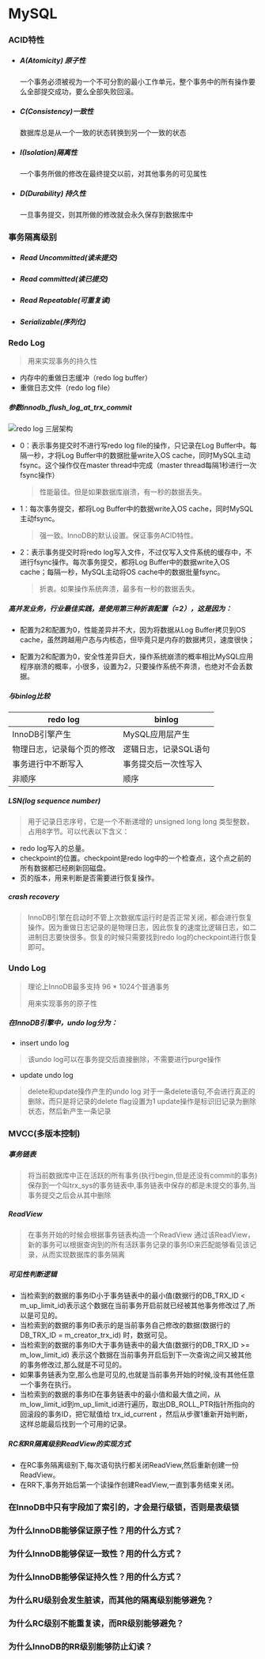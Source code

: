 # MySQL

### ACID特性

- ##### A(Atomicity) 原子性  

    一个事务必须被视为一个不可分割的最小工作单元，整个事务中的所有操作要么全部提交成功，要么全部失败回滚。

- ##### C(Consistency)一致性

    数据库总是从一个一致的状态转换到另一个一致的状态

- ##### I(Isolation)隔离性

    一个事务所做的修改在最终提交以前，对其他事务的可见属性
    
- ##### D(Durability) 持久性

    一旦事务提交，则其所做的修改就会永久保存到数据库中

### 事务隔离级别

- ##### Read Uncommitted(读未提交)
- ##### Read committed(读已提交)
- ##### Read Repeatable(可重复读)
- ##### Serializable(序列化)

### Redo Log

> 用来实现事务的持久性

- 内存中的重做日志缓冲（redo log buffer）
- 重做日志文件（redo log file）

#####  参数innodb_flush_log_at_trx_commit

![redo log 三层架构](https://wx2.sinaimg.cn/mw1024/ce7c2972ly1g86rxybtzgj20an081753.jpg)

- 0：表示事务提交时不进行写redo log file的操作，只记录在Log Buffer中。每隔一秒，才将Log Buffer中的数据批量write入OS cache，同时MySQL主动fsync。这个操作仅在master thread中完成（master thread每隔1秒进行一次fsync操作）

  > 性能最佳。但是如果数据库崩溃，有一秒的数据丢失。

- 1：每次事务提交，都将Log Buffer中的数据write入OS cache，同时MySQL主动fsync。

  > 强一致。InnoDB的默认设置。保证事务ACID特性。

- 2：表示事务提交时将redo log写入文件，不过仅写入文件系统的缓存中，不进行fsync操作。每次事务提交，都将Log Buffer中的数据write入OS cache；每隔一秒，MySQL主动将OS cache中的数据批量fsync。

  > 折衷。如果操作系统奔溃，最多有一秒的数据丢失。

##### 高并发业务，行业最佳实践，是使用**第三种折衷配置**（=2），这是因为：

- 配置为2和配置为0，性能差异并不大，因为将数据从Log Buffer拷贝到OS cache，虽然跨越用户态与内核态，但毕竟只是内存的数据拷贝，速度很快；

- 配置为2和配置为0，安全性差异巨大，操作系统崩溃的概率相比MySQL应用程序崩溃的概率，小很多，设置为2，只要操作系统不奔溃，也绝对不会丢数据。

##### 与binlog比较

| redo log                   | binlog                |
| -------------------------- | --------------------- |
| InnoDB引擎产生             | MySQL应用层产生       |
| 物理日志，记录每个页的修改 | 逻辑日志，记录SQL语句 |
| 事务进行中不断写入         | 事务提交后一次性写入  |
| 非顺序                     | 顺序                  |

##### LSN(log sequence number)

> 用于记录日志序号，它是一个不断递增的 unsigned long long 类型整数，占用8字节。可以代表以下含义：

- redo log写入的总量。
- checkpoint的位置。checkpoint是redo log中的一个检查点，这个点之前的所有数据都已经刷新回磁盘。
- 页的版本，用来判断是否需要进行恢复操作。

##### crash recovery

> InnoDB引擎在启动时不管上次数据库运行时是否正常关闭，都会进行恢复操作。因为重做日志记录的是物理日志，因此恢复的速度比逻辑日志，如二进制日志要快很多。恢复的时候只需要找到redo log的checkpoint进行恢复即可。

### Undo Log

> 理论上InnoDB最多支持 96 * 1024个普通事务
>
> 用来实现事务的原子性

##### 在InnoDB引擎中，undo log分为：

- insert undo log

> 该undo log可以在事务提交后直接删除，不需要进行purge操作

- update undo log

> delete和update操作产生的undo log
> 对于一条delete语句,不会进行真正的删除，而只是将记录的delete flag设置为1
> update操作是标识旧记录为删除状态，然后新产生一条记录

### MVCC(多版本控制)

##### 事务链表

> 将当前数据库中正在活跃的所有事务(执行begin,但是还没有commit的事务)保存到一个叫trx_sys的事务链表中,事务链表中保存的都是未提交的事务,当事务提交之后会从其中删除

##### ReadView

> 在事务开始的时候会根据事务链表构造一个ReadView
> 通过该ReadView，新的事务可以根据查询到的所有活跃事务记录的事务ID来匹配能够看见该记录，从而实现数据库的事务隔离

##### 可见性判断逻辑

- 当检索到的数据的事务ID小于事务链表中的最小值(数据行的DB_TRX_ID < m_up_limit_id)表示这个数据在当前事务开启前就已经被其他事务修改过了,所以是可见的。
- 当检索到的数据的事务ID表示的是当前事务自己修改的数据(数据行的DB_TRX_ID = m_creator_trx_id) 时，数据可见。
- 当检索到的数据的事务ID大于事务链表中的最大值(数据行的DB_TRX_ID >= m_low_limit_id) 表示这个数据在当前事务开启后到下一次查询之间又被其他的事务修改过,那么就是不可见的。
- 如果事务链表为空,那么也是可见的,也就是当前事务开始的时候,没有其他任意一个事务在执行。
- 当检索到的数据的事务ID在事务链表中的最小值和最大值之间，从m_low_limit_id到m_up_limit_id进行遍历，取出DB_ROLL_PTR指针所指向的回滚段的事务ID，把它赋值给 trx_id_current ，然后从步骤1重新开始判断，这样总能最后找到一个可用的记录。

##### RC和RR隔离级别ReadView的实现方式

- 在RC事务隔离级别下,每次语句执行都关闭ReadView,然后重新创建一份ReadView。
- 在RR下,事务开始后第一个读操作创建ReadView,一直到事务结束关闭。

### 在InnoDB中只有字段加了索引的，才会是行级锁，否则是表级锁

### 为什么InnoDB能够保证原子性？用的什么方式？

### 为什么InnoDB能够保证一致性？用的什么方式？

### 为什么InnoDB能够保证持久性？用的什么方式？

### 为什么RU级别会发生脏读，而其他的隔离级别能够避免？

### 为什么RC级别不能重复读，而RR级别能够避免？

### 为什么InnoDB的RR级别能够防止幻读？